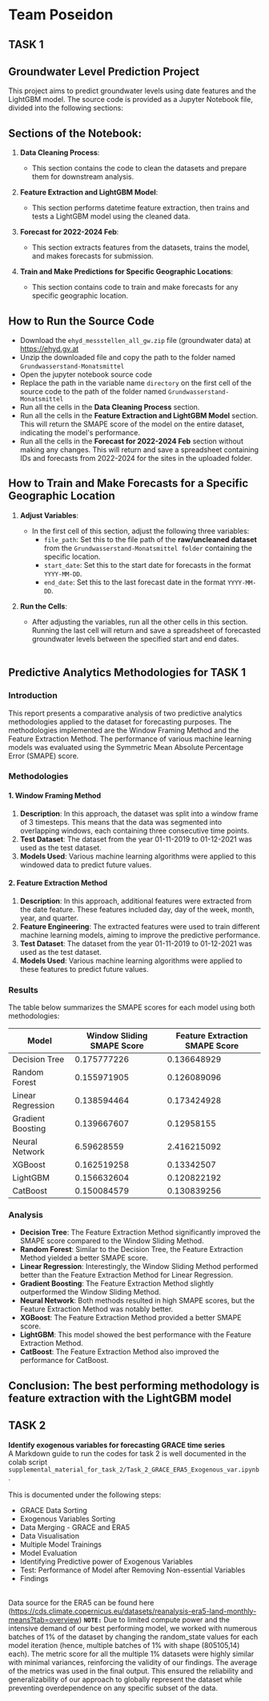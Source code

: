 # Team Poseidon

## TASK 1
## Groundwater Level Prediction Project

This project aims to predict groundwater levels using date features and the LightGBM model. The source code is provided as a Jupyter Notebook file, divided into the following sections:

## Sections of the Notebook:
1. **Data Cleaning Process**:
    - This section contains the code to clean the datasets and prepare them for downstream analysis.
      
2. **Feature Extraction and LightGBM Model**: 
   - This section performs datetime feature extraction, then trains and tests a LightGBM model using the cleaned data.

3. **Forecast for 2022-2024 Feb**: 
   - This section extracts features from the datasets, trains the model, and makes forecasts for submission.

4. **Train and Make Predictions for Specific Geographic Locations**: 
   - This section contains code to train and make forecasts for any specific geographic location.

## How to Run the Source Code

- Download the `ehyd_messstellen_all_gw.zip` file (groundwater data) at https://ehyd.gv.at<br>
- Unzip the downloaded file and copy the path to the folder named `Grundwasserstand-Monatsmittel`
- Open the jupyter notebook source code
- Replace the path in the variable name `directory` on the first cell of the source code to the path of the folder named `Grundwasserstand-Monatsmittel`
- Run all the cells in the **Data Cleaning Process** section.
- Run all the cells in the **Feature Extraction and LightGBM Model** section. This will return the SMAPE score of the model on the entire dataset, indicating the model's performance.
- Run all the cells in the **Forecast for 2022-2024 Feb** section without making any changes. This will return and save a spreadsheet containing IDs and forecasts from 2022-2024 for the sites in the uploaded folder.

## How to Train and Make Forecasts for a Specific Geographic Location

1. **Adjust Variables**:
   - In the first cell of this section, adjust the following three variables:
     - `file_path`: Set this to the file path of the **raw/uncleaned dataset** from the `Grundwasserstand-Monatsmittel folder` containing the specific location.
     - `start_date`: Set this to the start date for forecasts in the format `YYYY-MM-DD`.
     - `end_date`: Set this to the last forecast date in the format `YYYY-MM-DD`.

2. **Run the Cells**:
   - After adjusting the variables, run all the other cells in this section. Running the last cell will return and save a spreadsheet of forecasted groundwater levels between the specified start and end dates. <br><br>

## Predictive Analytics Methodologies for TASK 1

### Introduction
This report presents a comparative analysis of two predictive analytics methodologies applied to the dataset for forecasting purposes. The methodologies implemented are the Window Framing Method and the Feature Extraction Method. The performance of various machine learning models was evaluated using the Symmetric Mean Absolute Percentage Error (SMAPE) score.

### Methodologies

#### 1. Window Framing Method
1. **Description**: In this approach, the dataset was split into a window frame of 3 timesteps. This means that the data was segmented into overlapping windows, each containing three consecutive time points.
2. **Test Dataset**: The dataset from the year 01-11-2019 to 01-12-2021 was used as the test dataset.
3. **Models Used**: Various machine learning algorithms were applied to this windowed data to predict future values.

#### 2. Feature Extraction Method
1. **Description**: In this approach, additional features were extracted from the date feature. These features included day, day of the week, month, year, and quarter.
2. **Feature Engineering**: The extracted features were used to train different machine learning models, aiming to improve the predictive performance.
3. **Test Dataset**: The dataset from the year 01-11-2019 to 01-12-2021 was used as the test dataset.
4. **Models Used**: Various machine learning algorithms were applied to these features to predict future values.


### Results
The table below summarizes the SMAPE scores for each model using both methodologies:

| Model             | Window Sliding SMAPE Score | Feature Extraction SMAPE Score |
|-------------------|----------------------------|--------------------------------|
| Decision Tree     | 0.175777226                | 0.136648929                    |
| Random Forest     | 0.155971905                | 0.126089096                    |
| Linear Regression | 0.138594464                | 0.173424928                    |
| Gradient Boosting | 0.139667607                | 0.12958155                     |
| Neural Network    | 6.59628559                 | 2.416215092                    |
| XGBoost           | 0.162519258                | 0.13342507                     |
| LightGBM          | 0.156632604                | 0.120822192                    |
| CatBoost          | 0.150084579                | 0.130839256                    |

### Analysis
- **Decision Tree**: The Feature Extraction Method significantly improved the SMAPE score compared to the Window Sliding Method.
- **Random Forest**: Similar to the Decision Tree, the Feature Extraction Method yielded a better SMAPE score.
- **Linear Regression**: Interestingly, the Window Sliding Method performed better than the Feature Extraction Method for Linear Regression.
- **Gradient Boosting**: The Feature Extraction Method slightly outperformed the Window Sliding Method.
- **Neural Network**: Both methods resulted in high SMAPE scores, but the Feature Extraction Method was notably better.
- **XGBoost**: The Feature Extraction Method provided a better SMAPE score.
- **LightGBM**: This model showed the best performance with the Feature Extraction Method.
- **CatBoost**: The Feature Extraction Method also improved the performance for CatBoost.

 ## Conclusion: The best performing methodology is feature extraction with the LightGBM model




## TASK 2
**Identify exogenous variables for forecasting GRACE time series**<br>
A Markdown guide to run the codes for task 2 is well documented in the colab script `supplemental_material_for_task_2/Task_2_GRACE_ERA5_Exogenous_var.ipynb`. <br><br>
This is documented under the following steps:
- GRACE Data Sorting
- Exogenous Variables Sorting
- Data Merging - GRACE and ERA5
- Data Visualisation
- Multiple Model Trainings
- Model Evaluation
- Identifying Predictive power of Exogenous Variables
- Test: Performance of Model after Removing Non-essential Variables
- Findings <br><br>

Data source for the ERA5 can be found here (https://cds.climate.copernicus.eu/datasets/reanalysis-era5-land-monthly-means?tab=overview)
**`NOTE:`** Due to limited compute power and the intensive demand of our best performing model, we worked with numerous batches of 1% of the dataset by changing the random_state values for each model iteration (hence, multiple batches of 1% with shape (805105,14) each). The metric score for all the multiple 1% datasets were highly similar with minimal variances, reinforcing the validity of our findings. The average of the metrics was used in the final output. This ensured the reliability and generalizability of our approach to globally represent the dataset while preventing overdependence on any specific subset of the data. 
